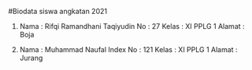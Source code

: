 #Biodata siswa angkatan 2021
1. Nama   : Rifqi Ramandhani Taqiyudin
   No     : 27
   Kelas  : XI PPLG 1
   Alamat : Boja

2. Nama   : Muhammad Naufal Index
   No     : 121
   Kelas  : XI PPLG 1
   Alamat : Jurang
